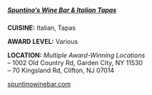 <h5><a href="//spuntinowinebar.com" target="_blank">Spuntino’s Wine Bar & Italian Tapas</a></h5>

**CUISINE:** Italian, Tapas

**AWARD LEVEL:** Various

**LOCATION:** *Multiple Award-Winning Locations*<br>
&ndash; 1002 Old Country Rd, Garden City, NY 11530<br>
&ndash; 70 Kingsland Rd, Clifton, NJ 07014

<a href="//spuntinowinebar.com" target="_blank">spuntinowinebar.com</a>
